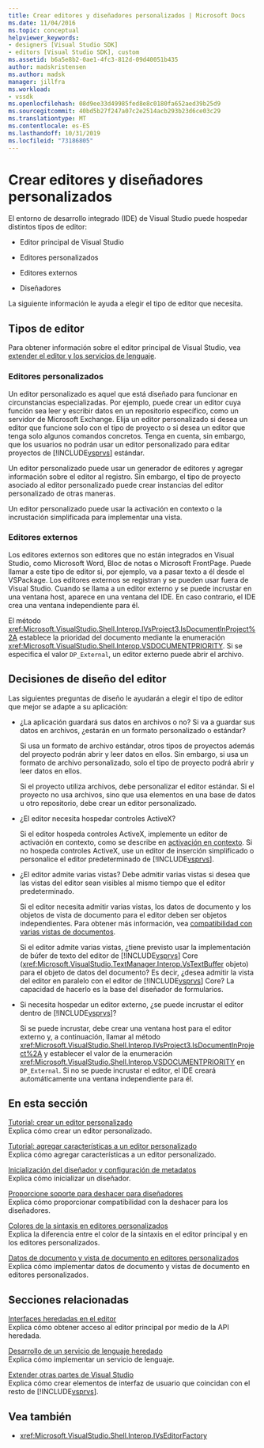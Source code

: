 ```yaml
---
title: Crear editores y diseñadores personalizados | Microsoft Docs
ms.date: 11/04/2016
ms.topic: conceptual
helpviewer_keywords:
- designers [Visual Studio SDK]
- editors [Visual Studio SDK], custom
ms.assetid: b6a5e8b2-0ae1-4fc3-812d-09d40051b435
author: madskristensen
ms.author: madsk
manager: jillfra
ms.workload:
- vssdk
ms.openlocfilehash: 08d9ee33d49985fed8e8c0180fa652aed39b25d9
ms.sourcegitcommit: 40bd5b27f247a07c2e2514acb293b23d6ce03c29
ms.translationtype: MT
ms.contentlocale: es-ES
ms.lasthandoff: 10/31/2019
ms.locfileid: "73186805"
---
```

# <a name="create-custom-editors-and-designers"></a>Crear editores y diseñadores personalizados

El entorno de desarrollo integrado (IDE) de Visual Studio puede hospedar distintos tipos de editor:

- Editor principal de Visual Studio

- Editores personalizados

- Editores externos

- Diseñadores

La siguiente información le ayuda a elegir el tipo de editor que necesita.

## <a name="types-of-editor"></a>Tipos de editor

Para obtener información sobre el editor principal de Visual Studio, vea [extender el editor y los servicios de lenguaje](../extensibility/extending-the-editor-and-language-services.md).

### <a name="custom-editors"></a>Editores personalizados
 Un editor personalizado es aquel que está diseñado para funcionar en circunstancias especializadas. Por ejemplo, puede crear un editor cuya función sea leer y escribir datos en un repositorio específico, como un servidor de Microsoft Exchange. Elija un editor personalizado si desea un editor que funcione solo con el tipo de proyecto o si desea un editor que tenga solo algunos comandos concretos. Tenga en cuenta, sin embargo, que los usuarios no podrán usar un editor personalizado para editar proyectos de [!INCLUDE[vsprvs](../code-quality/includes/vsprvs_md.md)] estándar.

 Un editor personalizado puede usar un generador de editores y agregar información sobre el editor al registro. Sin embargo, el tipo de proyecto asociado al editor personalizado puede crear instancias del editor personalizado de otras maneras.

 Un editor personalizado puede usar la activación en contexto o la incrustación simplificada para implementar una vista.

### <a name="external-editors"></a>Editores externos
 Los editores externos son editores que no están integrados en Visual Studio, como Microsoft Word, Bloc de notas o Microsoft FrontPage. Puede llamar a este tipo de editor si, por ejemplo, va a pasar texto a él desde el VSPackage. Los editores externos se registran y se pueden usar fuera de Visual Studio. Cuando se llama a un editor externo y se puede incrustar en una ventana host, aparece en una ventana del IDE. En caso contrario, el IDE crea una ventana independiente para él.

 El método <xref:Microsoft.VisualStudio.Shell.Interop.IVsProject3.IsDocumentInProject%2A> establece la prioridad del documento mediante la enumeración <xref:Microsoft.VisualStudio.Shell.Interop.VSDOCUMENTPRIORITY>. Si se especifica el valor `DP_External`, un editor externo puede abrir el archivo.

## <a name="editor-design-decisions"></a>Decisiones de diseño del editor
 Las siguientes preguntas de diseño le ayudarán a elegir el tipo de editor que mejor se adapte a su aplicación:

- ¿La aplicación guardará sus datos en archivos o no? Si va a guardar sus datos en archivos, ¿estarán en un formato personalizado o estándar?

   Si usa un formato de archivo estándar, otros tipos de proyectos además del proyecto podrán abrir y leer datos en ellos. Sin embargo, si usa un formato de archivo personalizado, solo el tipo de proyecto podrá abrir y leer datos en ellos.

   Si el proyecto utiliza archivos, debe personalizar el editor estándar. Si el proyecto no usa archivos, sino que usa elementos en una base de datos u otro repositorio, debe crear un editor personalizado.

- ¿El editor necesita hospedar controles ActiveX?

   Si el editor hospeda controles ActiveX, implemente un editor de activación en contexto, como se describe en [activación en contexto](../extensibility/in-place-activation.md). Si no hospeda controles ActiveX, use un editor de inserción simplificado o personalice el editor predeterminado de [!INCLUDE[vsprvs](../code-quality/includes/vsprvs_md.md)].

- ¿El editor admite varias vistas? Debe admitir varias vistas si desea que las vistas del editor sean visibles al mismo tiempo que el editor predeterminado.

   Si el editor necesita admitir varias vistas, los datos de documento y los objetos de vista de documento para el editor deben ser objetos independientes. Para obtener más información, vea [compatibilidad con varias vistas de documentos](../extensibility/supporting-multiple-document-views.md).

   Si el editor admite varias vistas, ¿tiene previsto usar la implementación de búfer de texto del editor de [!INCLUDE[vsprvs](../code-quality/includes/vsprvs_md.md)] Core (<xref:Microsoft.VisualStudio.TextManager.Interop.VsTextBuffer> objeto) para el objeto de datos del documento? Es decir, ¿desea admitir la vista del editor en paralelo con el editor de [!INCLUDE[vsprvs](../code-quality/includes/vsprvs_md.md)] Core? La capacidad de hacerlo es la base del diseñador de formularios.

- Si necesita hospedar un editor externo, ¿se puede incrustar el editor dentro de [!INCLUDE[vsprvs](../code-quality/includes/vsprvs_md.md)]?

   Si se puede incrustar, debe crear una ventana host para el editor externo y, a continuación, llamar al método <xref:Microsoft.VisualStudio.Shell.Interop.IVsProject3.IsDocumentInProject%2A> y establecer el valor de la enumeración <xref:Microsoft.VisualStudio.Shell.Interop.VSDOCUMENTPRIORITY> en `DP_External`. Si no se puede incrustar el editor, el IDE creará automáticamente una ventana independiente para él.

## <a name="in-this-section"></a>En esta sección

[Tutorial: crear un editor personalizado](../extensibility/walkthrough-creating-a-custom-editor.md)\
Explica cómo crear un editor personalizado.

[Tutorial: agregar características a un editor personalizado](../extensibility/walkthrough-adding-features-to-a-custom-editor.md)\
Explica cómo agregar características a un editor personalizado.

[Inicialización del diseñador y configuración de metadatos](../extensibility/designer-initialization-and-metadata-configuration.md)\
Explica cómo inicializar un diseñador.

[Proporcione soporte para deshacer para diseñadores](../extensibility/supplying-undo-support-to-designers.md)\
Explica cómo proporcionar compatibilidad con la deshacer para los diseñadores.

[Colores de la sintaxis en editores personalizados](../extensibility/syntax-coloring-in-custom-editors.md)\
Explica la diferencia entre el color de la sintaxis en el editor principal y en los editores personalizados.

[Datos de documento y vista de documento en editores personalizados](../extensibility/document-data-and-document-view-in-custom-editors.md)\
Explica cómo implementar datos de documento y vistas de documento en editores personalizados.

## <a name="related-sections"></a>Secciones relacionadas

[Interfaces heredadas en el editor](/visualstudio/extensibility/legacy-interfaces-in-the-editor?view=vs-2015)\
Explica cómo obtener acceso al editor principal por medio de la API heredada.

[Desarrollo de un servicio de lenguaje heredado](../extensibility/internals/developing-a-legacy-language-service.md)\
Explica cómo implementar un servicio de lenguaje.

[Extender otras partes de Visual Studio](../extensibility/extending-other-parts-of-visual-studio.md)\
Explica cómo crear elementos de interfaz de usuario que coincidan con el resto de [!INCLUDE[vsprvs](../code-quality/includes/vsprvs_md.md)].

## <a name="see-also"></a>Vea también

- <xref:Microsoft.VisualStudio.Shell.Interop.IVsEditorFactory>
